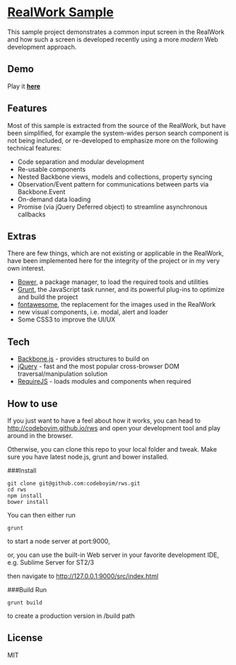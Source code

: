 [RealWork Sample](http://codeboyim.github.io/rws/)
===============

This sample project demonstrates a common input screen in the RealWork and how such a screen is developed recently using a more *modern* Web development approach.

Demo
----

Play it [**here**](http://codeboyim.github.io/rws/)


Features
----

Most of this sample is extracted from the source of the RealWork, but have been simplified, for example the system-wides person search component is not being included, or re-developed to emphasize more on the following technical features:

- Code separation and modular development
- Re-usable components
- Nested Backbone views, models and collections, property syncing
- Observation/Event pattern for communications between parts via Backbone.Event
- On-demand data loading
- Promise (via jQuery Deferred object) to streamline asynchronous callbacks

Extras
----

There are few things, which are not existing or applicable in the RealWork, have been implemented here for the integrity of the project or in my very own interest.

- [Bower], a package manager, to load the required tools and utilities
- [Grunt], the JavaScript task runner, and its powerful plug-ins to optimize and build the project
- [fontawesome], the replacement for the images used in the RealWork
- new visual components, i.e. modal, alert and loader
- Some CSS3 to improve the UI/UX


Tech
---

- [Backbone.js] - provides structures to build on
- [jQuery] - fast and the most popular cross-browser DOM traversal/manipulation solution
- [RequireJS] - loads modules and components when required


How to use
----
If you just want to have a feel about how it works, you can head to http://codeboyim.github.io/rws and open your development tool and play around in the browser.

Otherwise, you can clone this repo to your local folder and tweak. Make sure you have latest node.js, grunt and bower installed.

###Install
```shell
git clone git@github.com:codeboyim/rws.git
cd rws
npm install
bower install
```
You can then either run
```shell
grunt
```
to start a node server at port:9000,

or, you can use the built-in Web server in your favorite development IDE, e.g. Sublime Server for ST2/3

then navigate to http://127.0.0.1:9000/src/index.html

###Build
Run
```shell
grunt build
```
to create a production version in /build path


License
----

MIT

[Backbone.js]:http://backbonejs.org/
[RequireJS]:http://requirejs.org/
[jQuery]:http://jquery.com
[Bower]:http://bower.io/
[Grunt]:http://gruntjs.com/
[fontawesome]:http://fortawesome.github.io/Font-Awesome/
